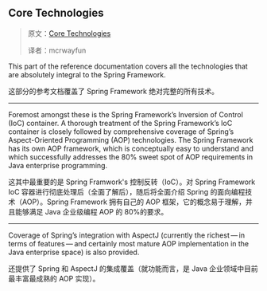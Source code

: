 ## Core Technologies

> 原文：[Core Technologies](https://docs.spring.io/spring/docs/5.1.3.RELEASE/spring-framework-reference/core.html#beans)
>
> 译者：mcrwayfun

This part of the reference documentation covers all the technologies that are absolutely integral to the Spring Framework.

这部分的参考文档覆盖了 Spring Framework 绝对完整的所有技术。

------

Foremost amongst these is the Spring Framework’s Inversion of Control (IoC) container. A thorough treatment of the Spring Framework’s IoC container is closely followed by comprehensive coverage of Spring’s Aspect-Oriented Programming (AOP) technologies. The Spring Framework has its own AOP framework, which is conceptually easy to understand and which successfully addresses the 80% sweet spot of AOP requirements in Java enterprise programming.

这其中最重要的是 Spring Framwork's 控制反转（IoC）。对 Spring Framework IoC 容器进行彻底处理后（全面了解后），随后将全面介绍 Spring 的面向编程技术（AOP）。Spring Framework 拥有自己的 AOP 框架，它的概念易于理解，并且能够满足 Java 企业级编程 AOP 的 80%的要求。

------

Coverage of Spring’s integration with AspectJ (currently the richest — in terms of features — and certainly most mature AOP implementation in the Java enterprise space) is also provided.

还提供了 Spring 和 AspectJ 的集成覆盖（就功能而言，是 Java 企业领域中目前最丰富最成熟的 AOP 实现）。